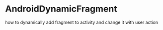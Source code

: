 # AndroidDynamicFragment
how to dynamically add fragment to activity and change it with user action 
